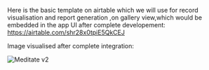 Here is the basic template on airtable which we will use for record visualisation and report generation ,on gallery view,which would be embedded in the app UI after complete developement:
https://airtable.com/shr28x0tpiE5QkCEJ

Image visualised after complete integration:

![Meditate v2](https://user-images.githubusercontent.com/69161722/120093991-577d6900-c13b-11eb-80e7-1e0a551d1833.jpg)
